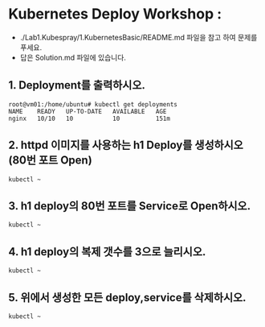 # Kubernetes Deploy Workshop :
* ./Lab1.Kubespray/1.KubernetesBasic/README.md 파일을 참고 하여 문제를 푸세요.
* 답은 Solution.md 파일에 있습니다.
## 1. Deployment를 출력하시오.
```
root@vm01:/home/ubuntu# kubectl get deployments
NAME    READY   UP-TO-DATE   AVAILABLE   AGE
nginx   10/10   10           10          151m
```
## 2. httpd 이미지를 사용하는 h1 Deploy를 생성하시오 (80번 포트 Open)
```
kubectl ~
```

## 3. h1 deploy의 80번 포트를 Service로 Open하시오.
```
kubectl ~
```

## 4. h1 deploy의 복제 갯수를 3으로 늘리시오.
```
kubectl ~
```

## 5. 위에서 생성한 모든 deploy,service를 삭제하시오.
```
kubectl ~
```
